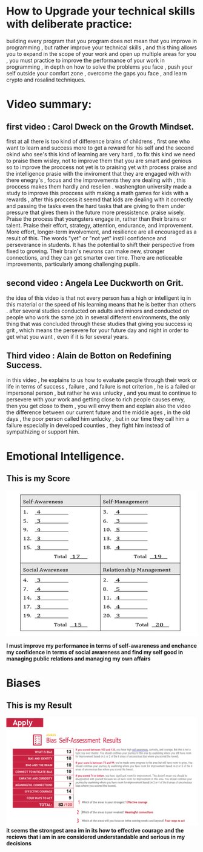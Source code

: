 # How to Upgrade your technical skills with deliberate practice:
building every program that you program does not mean that you improve in programming , but rather improve your technical skills , and this thing allows you to expand in the scope of your work and open up multiple areas for you , you must practice to improve the performance of your work in programming , in depth on how to solve the problems you face , push your self outside your comfort zone , overcome the gaps you face , and learn crypto and rosalind techniques.

# Video summary:
## first video : Carol Dweck on the Growth Mindset.

first at all there is too kind of difference brains of childrens , first one who want to learn and success more to get a reward for his self and the second okind who see's this kind of learning are very hard , to fix this kind we need to praise them wisley, not to improve them that you are smart and genious
so to improve the proccess not yet is to praising yet with process praise and the intelligence prasie with the inviroment that they are engaged with with there enegry's , focus and the improvements they are dealing with , this proccess makes them hardly and reselien .
washengton university made a study to improve this proccess with making a math games for kids with a rewards , after this proccess it seemd that kids are dealing with it correctly and passing the tasks even the hard tasks that are giving to them under pressure that gives them in the future more pressistence.
praise wisely. Praise the process that youngsters engage in, rather than their brains or talent. Praise their effort, strategy, attention, endurance, and improvement. More effort, longer-term involvement, and resilience are all encouraged as a result of this.
The words "yet" or "not yet" instill confidence and perseverance in students. It has the potential to shift their perspective from fixed to growing. Their brain's neurons can make new, stronger connections, and they can get smarter over time. There are noticeable improvements, particularly among challenging pupils.

## second video : Angela Lee Duckworth on Grit.
the idea of this video is that not every person has a high or intelligent iq in this material or the speed of his learning means that he is better than others . after several studies conducted on adults and minors and conducted on people who work the same job in several different environments, the only thing that was concluded through these studies that giving you success iq grit , which means the persevere for your future day and night in order to get what you want , even if it is for several years.

## Third video : Alain de Botton on Redefining Success. 

in this video ,  he explains to us how to evaluate people through their work or life in terms of success , failure , and failure is not criterion , he is a failed or impersonal person , but rather he was unlucky , and you must to continue to persevere with your work and getting close to rich people causes envy, then you get close to them , you will envy them and explain also the video the difference between our current future and the middle ages , in the old days , the poor person called him unlucky , but in our time they call him a failure especially in developed counties , they fight him instead of sympathizing or support him.

# Emotional Intelligence.
## This is my Score
![my Score](../assets/MYScore.png)

**I must improve my performance in terms of self-awareness and enchance my confidence in terms of social awareness and find my self good in managing public relations and managing my own affairs**
# Biases
## This is my Result
![my Result](../assets/MyResult.png)
**it seems the strongest area im in its how to effective  courage and the reciews that i am in are considered understandable and serious in my decisions**
